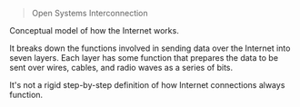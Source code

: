 > Open Systems Interconnection

Conceptual model of how the Internet works.

It breaks down the functions involved in sending data over the Internet into seven layers. Each layer has some function that prepares the data to be sent over wires, cables, and radio waves as a series of bits.

It's not a rigid step-by-step definition of how Internet connections always function.

